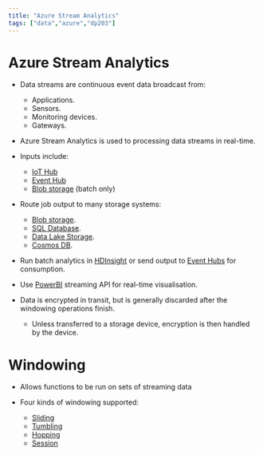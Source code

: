 ```yaml
---
title: "Azure Stream Analytics"
tags: ["data","azure","dp203"]
---
```


# Azure Stream Analytics

- Data streams are continuous event data broadcast from:
    - Applications.
    - Sensors.
    - Monitoring devices.
    - Gateways.

- Azure Stream Analytics is used to processing data streams in real-time.

- Inputs include:
    - [IoT Hub][iot]
    - [Event Hub][event]
    - [Blob storage][blob] (batch only)

- Route job output to many storage systems:
    - [Blob storage][blob].
    - [SQL Database][sqldb].
    - [Data Lake Storage][datalake].
    - [Cosmos DB][cosmosdb].

- Run batch analytics in [HDInsight][hdinsight] or send output to [Event Hubs][event] for consumption.

- Use [PowerBI][powerbi] streaming API for real-time visualisation.

- Data is encrypted in transit, but is generally discarded after the windowing operations finish.
    - Unless transferred to a storage device, encryption is then handled by the device.

# Windowing

- Allows functions to be run on sets of streaming data

- Four kinds of windowing supported:
    - [Sliding][sliding]
    - [Tumbling][tumbling]
    - [Hopping][hopping]
    - [Session][session]

[iot]: ./azure_iot_hub.md
[event]: ./azure_event_hub.md
[blob]: ./azure_blob_storage.md
[sqldb]: ./azure_sql_database.md
[datalake]: ./azure_datalake.md
[cosmosdb]: ./azure_cosmos_db.md
[hdinsight]: ./azure_hdinsight.md
[powerbi]: ./azure_powerbi.md
[sliding]: ./sliding_window.md
[tumbling]: ./tumbling_window.md
[hopping]: ./hopping_window.md
[session]: ./session_window.md
